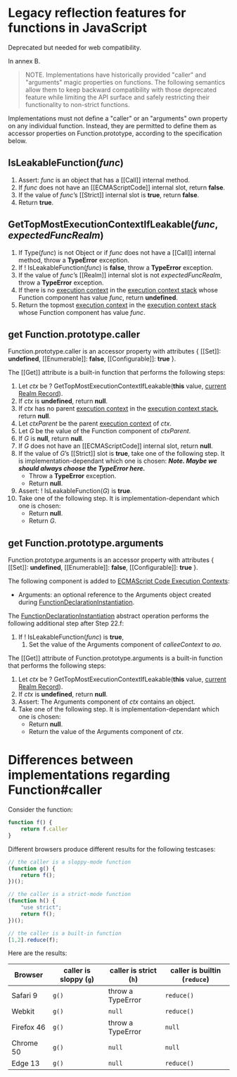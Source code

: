 # Legacy reflection features for functions in JavaScript

Deprecated but needed for web compatibility.

In annex B.

> NOTE. Implementations have historically provided "caller" and "arguments" magic properties on functions. The following semantics allow them to keep backward compatibility with those deprecated feature while limiting the API surface and safely restricting their functionality to non-strict functions.

Implementations must not define a "caller" or an "arguments" own property on any individual function. Instead, they are permitted to define them as accessor properties on Function.prototype, according to the specification below.

## IsLeakableFunction(_func_)

1. Assert: _func_ is an object that has a [[Call]] internal method.
1. If _func_ does not have an [[ECMAScriptCode]] internal slot, return **false**.
1. If the value of _func_’s [[Strict]] internal slot is **true**, return **false**.
1. Return **true**.


## GetTopMostExecutionContextIfLeakable(_func_, _expectedFuncRealm_) 

1. If Type(_func_) is not Object or if _func_ does not have a [[Call]] internal method, throw a **TypeError** exception.
1. If ! IsLeakableFunction(_func_) is **false**, throw a **TypeError** exception.
1. If the value of _func_’s [[Realm]] internal slot is not _expectedFuncRealm_, throw a **TypeError** exception.
1. If there is no [execution context](https://tc39.github.io/ecma262/#sec-execution-contexts) in the [execution context stack](https://tc39.github.io/ecma262/#execution-context-stack) whose Function component has value _func_, return **undefined**.
1. Return the topmost [execution context](https://tc39.github.io/ecma262/#sec-execution-contexts) in the [execution context stack](https://tc39.github.io/ecma262/#execution-context-stack) whose Function component has value  _func_.


## get Function.prototype.caller

Function.prototype.caller is an accessor property with attributes { [[Set]]: **undefined**, [[Enumerable]]: **false**, [[Configurable]]: **true** }.

The [[Get]] attribute is a built-in function that performs the following steps:

1. Let _ctx_ be ? GetTopMostExecutionContextIfLeakable(**this** value, [current Realm Record](https://tc39.github.io/ecma262/#current-realm)).
1. If _ctx_ is **undefined**, return **null**.
1. If _ctx_ has no parent [execution context](https://tc39.github.io/ecma262/#sec-execution-contexts) in the [execution context stack](https://tc39.github.io/ecma262/#execution-context-stack), return **null**.
1. Let _ctxParent_ be the parent [execution context](https://tc39.github.io/ecma262/#sec-execution-contexts) of _ctx_.
1. Let _G_ be the value of the Function component of _ctxParent_.
1. If _G_ is **null**, return **null**.
1. If _G_ does not have an [[ECMAScriptCode]] internal slot, return **null**.
1. If the value of _G_’s [[Strict]] slot is **true**, take one of the following step. It is implementation-dependant which one is chosen: ***Note. Maybe we should always choose the TypeError here.***
    * Throw a **TypeError** exception.
    * Return **null**.
1. Assert: ! IsLeakableFunction(_G_) is **true**.
1. Take one of the following step. It is implementation-dependant which one is chosen:
    * Return **null**.
    * Return _G_.


## get Function.prototype.arguments

Function.prototype.arguments is an accessor property with attributes { [[Set]]: **undefined**, [[Enumerable]]: **false**, [[Configurable]]: **true** }.

The following component is added to [ECMAScript Code Execution Contexts](https://tc39.github.io/ecma262/#table-23):

* Arguments: an optional reference to the Arguments object created during [FunctionDeclarationInstantiation](https://tc39.github.io/ecma262/#sec-functiondeclarationinstantiation).

The [FunctionDeclarationInstantiation](https://tc39.github.io/ecma262/#sec-functiondeclarationinstantiation) abstract operation performs the following additional step after Step 22.f:

1. If ! IsLeakableFunction(_func_) is **true**,
    1. Set the value of the Arguments component of _calleeContext_ to _ao_.

The [[Get]] attribute of Function.prototype.arguments is a built-in function that performs the following steps:

1. Let _ctx_ be ? GetTopMostExecutionContextIfLeakable(**this** value, [current Realm Record](https://tc39.github.io/ecma262/#current-realm)).
1. If _ctx_ is **undefined**, return **null**.
1. Assert: The Arguments component of _ctx_ contains an object.
1. Take one of the following step. It is implementation-dependant which one is chosen:
    * Return **null**.
    * Return the value of the Arguments component of _ctx_.


# Differences between implementations regarding Function#caller

Consider the function:

```js
function f() {
    return f.caller
}
```

Different browsers produce different results for the following testcases:
```js
// the caller is a sloppy-mode function
(function g() { 
    return f(); 
})();

// the caller is a strict-mode function
(function h() { 
    "use strict";
    return f(); 
})();

// the caller is a built-in function
[1,2].reduce(f);
```

Here are the results:

Browser |  caller is sloppy (`g`) | caller is strict (`h`)  |  caller is builtin (`reduce`)
--------|-----|-------|-------
Safari 9   | `g()` | throw a TypeError | `reduce()`
Webkit     | `g()` | `null`            | `reduce()`
Firefox 46 | `g()` | throw a TypeError | `null`
Chrome 50  | `g()` | `null`            | `null`
Edge 13    | `g()` | `null`            | `reduce()`

